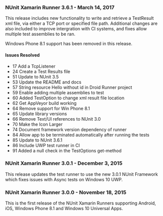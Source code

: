 ### NUnit Xamarin Runner 3.6.1 - March 14, 2017

This release includes new functionality to write and retrieve a TestResult xml file, via either a TCP port or specified file path. Additional changes are also included to improve intergration with CI systems, and fixes allow multiple test assemblies to be ran.

Windows Phone 8.1 support has been removed in this release.

#### Issues Resolved

 * 17 Add a TcpListener
 * 24 Create a Test Results file
 * 51 Update to NUnit 3.5
 * 53 Update the README and docs
 * 57 String resource Hello without id in Droid Runner project
 * 59 Enable adding multiple assemblies to test 
 * 60 Added TestOption to change xml result file location
 * 62 Get AppVeyor build working
 * 64 Remove support for Win Phone 8.1
 * 65 Update library versions
 * 66 Remove Text/UI references to NUnit 3.0
 * 70 Make the Icon Larger
 * 74 Document framework version dependency of runner
 * 84 Allow app to be terminated automatically after running the tests
 * 85 Update to NUnit 3.6.1
 * 86 Include UWP test runner in CI
 * 91 Added a null check in the TestOptions get-method

### NUnit Xamarin Runner 3.0.1 - December 3, 2015

This release updates the test runner to use the new 3.0.1 NUnit Framework which fixes issues with Async tests on Windows 10 UWP. 

### NUnit Xamarin Runner 3.0.0 - November 18, 2015

This is the first release of the NUnit Xamarin Runners supporting Android, iOS, Windows Phone 8.1 and Windows 10 Universal Apps. 